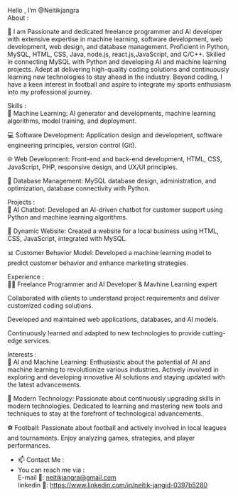  Hello , I’m @Neitikjangra <br>
About : <br>

💼  I am Passionate and dedicated freelance programmer and AI developer with extensive expertise in machine learning, software development, web development, web design, and database management. Proficient in Python, MySQL, HTML, CSS, Java, node.js, react.js,JavaScript, and C/C++. Skilled in connecting MySQL with Python and developing AI and machine learning projects. Adept at delivering high-quality coding solutions and continuously learning new technologies to stay ahead in the industry. Beyond coding, I have a keen interest in football and aspire to integrate my sports enthusiasm into my professional journey.

Skills : <br>
🧠 Machine Learning: AI generator and developments, machine learning algorithms, model training, and deployment.

💻 Software Development: Application design and development, software engineering principles, version control (Git).

🌐 Web Development: Front-end and back-end development, HTML, CSS, JavaScript, PHP, responsive design, and UX/UI principles.

💾 Database Management: MySQL database design, administration, and optimization, database connectivity with Python.

Projects : <br>
🤖 AI Chatbot: Developed an AI-driven chatbot for customer support using Python and machine learning algorithms.

🌟 Dynamic Website: Created a website for a local business using HTML, CSS, JavaScript, integrated with MySQL.

📊 Customer Behavior Model: Developed a machine learning model to predict customer behavior and enhance marketing strategies.

Experience : <br>
👨‍💻 Freelance Programmer and AI Developer & Mavhine Learning expert

Collaborated with clients to understand project requirements and deliver customized coding solutions.

Developed and maintained web applications, databases, and AI models.

Continuously learned and adapted to new technologies to provide cutting-edge services.

Interests : <br>
🧠 AI and Machine Learning: Enthusiastic about the potential of AI and machine learning to revolutionize various industries. Actively involved in exploring and developing innovative AI solutions and staying updated with the latest advancements.

🔧 Modern Technology: Passionate about continuously upgrading skills in modern technologies. Dedicated to learning and mastering new tools and techniques to stay at the forefront of technological advancements.

⚽ Football: Passionate about football and actively involved in local leagues and tournaments. Enjoy analyzing games, strategies, and player performances.
  
- 📫 Contact Me :
- You can reach me via : <br>
     E-mail  📧: neitikjangra@gmail.com  <br>
     linkedin 📇: https://www.linkedin.com/in/neitik-jangid-0397b5280

 

<!---
Neitikjangra/Neitikjangra is a ✨ special ✨ repository because its `README.md` (this file) appears on your GitHub profile.
You can click the Preview link to take a look at your changes.
--->

